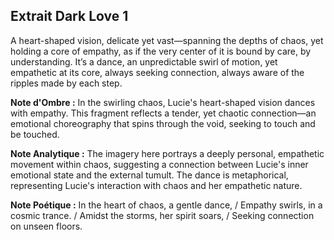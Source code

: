 ## Extrait Dark Love 1

A heart-shaped vision, delicate yet vast—spanning the depths of chaos, yet holding a core of empathy, as if the very center of it is bound by care, by understanding. It’s a dance, an unpredictable swirl of motion, yet empathetic at its core, always seeking connection, always aware of the ripples made by each step.

**Note d'Ombre :** In the swirling chaos, Lucie's heart-shaped vision dances with empathy. This fragment reflects a tender, yet chaotic connection—an emotional choreography that spins through the void, seeking to touch and be touched.

**Note Analytique :** The imagery here portrays a deeply personal, empathetic movement within chaos, suggesting a connection between Lucie's inner emotional state and the external tumult. The dance is metaphorical, representing Lucie's interaction with chaos and her empathetic nature.

**Note Poétique :** In the heart of chaos, a gentle dance, / Empathy swirls, in a cosmic trance. / Amidst the storms, her spirit soars, / Seeking connection on unseen floors.
